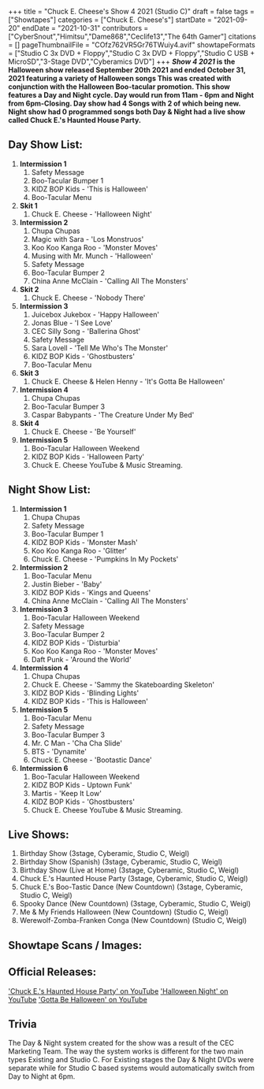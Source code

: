 +++
title = "Chuck E. Cheese's Show 4 2021 (Studio C)"
draft = false
tags = ["Showtapes"]
categories = ["Chuck E. Cheese's"]
startDate = "2021-09-20"
endDate = "2021-10-31"
contributors = ["CyberSnout","Himitsu","Dame868","Ceclife13","The 64th Gamer"]
citations = []
pageThumbnailFile = "COfz762VR5Gr76TWuiy4.avif"
showtapeFormats = ["Studio C 3x DVD + Floppy","Studio C 3x DVD + Floppy","Studio C USB + MicroSD","3-Stage DVD","Cyberamics DVD"]
+++
***Show 4 2021* is the Halloween show released September 20th 2021 and ended October 31, 2021 featuring a variety of Halloween songs
This was created with conjunction with the Halloween Boo-tacular promotion. This show features a Day and Night cycle. Day would run from 11am - 6pm and Night from 6pm-Closing. Day show had 4 Songs with 2 of which being new. Night show had 0 programmed songs both Day & Night had a live show called Chuck E.'s Haunted House Party.**

## Day Show List:

1.  **Intermission 1**
    1.  Safety Message
    2.  Boo-Tacular Bumper 1
    3.  KIDZ BOP Kids - 'This is Halloween'
    4.  Boo-Tacular Menu
2.  **Skit 1**
    1.  Chuck E. Cheese - 'Halloween Night'
3.  **Intermission 2**
    1.  Chupa Chupas
    2.  Magic with Sara - 'Los Monstruos'
    3.  Koo Koo Kanga Roo - 'Monster Moves'
    4.  Musing with Mr. Munch - 'Halloween'
    5.  Safety Message
    6.  Boo-Tacular Bumper 2
    7.  China Anne McClain - 'Calling All The Monsters'
4.  **Skit 2**
    1.  Chuck E. Cheese - 'Nobody There'
5.  **Intermission 3**
    1.  Juicebox Jukebox - 'Happy Halloween'
    2.  Jonas Blue - 'I See Love'
    3.  CEC Silly Song - 'Ballerina Ghost'
    4.  Safety Message
    5.  Sara Lovell - 'Tell Me Who's The Monster'
    6.  KIDZ BOP Kids - 'Ghostbusters'
    7.  Boo-Tacular Menu
6.  **Skit 3**
    1.  Chuck E. Cheese & Helen Henny - 'It's Gotta Be Halloween'
7.  **Intermission 4**
    1.  Chupa Chupas
    2.  Boo-Tacular Bumper 3
    3.  Caspar Babypants - 'The Creature Under My Bed'
8.  **Skit 4**
    1.  Chuck E. Cheese - 'Be Yourself'
9.  **Intermission 5**
    1.  Boo-Tacular Halloween Weekend
    2.  KIDZ BOP Kids - 'Halloween Party'
    3.  Chuck E. Cheese YouTube & Music Streaming.

## Night Show List:

1.  **Intermission 1**
    1.  Chupa Chupas
    2.  Safety Message
    3.  Boo-Tacular Bumper 1
    4.  KIDZ BOP Kids - 'Monster Mash'
    5.  Koo Koo Kanga Roo - 'Glitter'
    6.  Chuck E. Cheese - 'Pumpkins In My Pockets'
2.  **Intermission 2**
    1.  Boo-Tacular Menu
    2.  Justin Bieber - 'Baby'
    3.  KIDZ BOP Kids - 'Kings and Queens'
    4.  China Anne McClain - 'Calling All The Monsters'
3.  **Intermission 3**
    1.  Boo-Tacular Halloween Weekend
    2.  Safety Message
    3.  Boo-Tacular Bumper 2
    4.  KIDZ BOP Kids - 'Disturbia'
    5.  Koo Koo Kanga Roo - 'Monster Moves'
    6.  Daft Punk - 'Around the World'
4.  **Intermission 4**
    1.  Chupa Chupas
    2.  Chuck E. Cheese - 'Sammy the Skateboarding Skeleton'
    3.  KIDZ BOP Kids - 'Blinding Lights'
    4.  KIDZ BOP Kids - 'This is Halloween'
5.  **Intermission 5**
    1.  Boo-Tacular Menu
    2.  Safety Message
    3.  Boo-Tacular Bumper 3
    4.  Mr. C Man - 'Cha Cha Slide'
    5.  BTS - 'Dynamite'
    6.  Chuck E. Cheese - 'Bootastic Dance'
6.  **Intermission 6**
    1.  Boo-Tacular Halloween Weekend
    2.  KIDZ BOP Kids - Uptown Funk'
    3.  Martis - 'Keep It Low'
    4.  KIDZ BOP Kids - 'Ghostbusters'
    5.  Chuck E. Cheese YouTube & Music Streaming.

## Live Shows:

1.  Birthday Show (3stage, Cyberamic, Studio C, Weigl)
2.  Birthday Show (Spanish) (3stage, Cyberamic, Studio C, Weigl)
3.  Birthday Show (Live at Home) (3stage, Cyberamic, Studio C, Weigl)
4.  Chuck E.'s Haunted House Party (3stage, Cyberamic, Studio C, Weigl)
5.  Chuck E.'s Boo-Tastic Dance (New Countdown) (3stage, Cyberamic, Studio C, Weigl)
6.  Spooky Dance (New Countdown) (3stage, Cyberamic, Studio C, Weigl)
7.  Me & My Friends Halloween (New Countdown) (Studio C, Weigl)
8.  Werewolf-Zomba-Franken Conga (New Countdown) (Studio C, Weigl)

## Showtape Scans / Images:

## Official Releases:

['Chuck E.'s Haunted House Party' on YouTube](https://www.youtube.com/watch?v=SCiNT8g1NII)
['Halloween Night' on YouTube](https://www.youtube.com/watch?v=N63mejSlHpg)
['Gotta Be Halloween' on YouTube](https://www.youtube.com/watch?v=Z_NYT04alAk)

## Trivia

The Day & Night system created for the show was a result of the CEC Marketing Team. The way the system works is different for the two main types Existing and Studio C. For Existing stages the Day & Night DVDs were separate while for Studio C based systems would automatically switch from Day to Night at 6pm.
